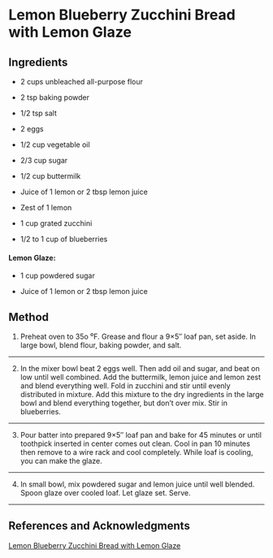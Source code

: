 # Lemon Blueberry Zucchini Bread with Lemon Glaze

## Ingredients

- 2 cups unbleached all-purpose flour

- 2 tsp baking powder

- 1/2 tsp salt

- 2 eggs

- 1/2 cup vegetable oil

- 2/3 cup sugar

- 1/2 cup buttermilk

- Juice of 1 lemon or 2 tbsp lemon juice

- Zest of 1 lemon

- 1 cup grated zucchini

- 1/2 to 1 cup of blueberries

#### Lemon Glaze:

- 1 cup powdered sugar

- Juice of 1 lemon or 2 tbsp lemon juice

## Method

1. Preheat oven to 35o ⁰F. Grease and flour a 9×5″ loaf pan, set aside. In large bowl, blend flour, baking powder, and salt.
---

2. In the mixer bowl beat 2 eggs well. Then add oil and sugar, and beat on low until well combined. Add the buttermilk, lemon juice and lemon zest and blend everything well. Fold in zucchini and stir until evenly distributed in mixture. Add this mixture to the dry ingredients in the large bowl and blend everything together, but don’t over mix. Stir in blueberries.
---

3. Pour batter into prepared 9×5″ loaf pan and bake for 45 minutes or until toothpick inserted in center comes out clean. Cool in pan 10 minutes then remove to a wire rack and cool completely. While loaf is cooling, you can make the glaze.
---

4. In small bowl, mix powdered sugar and lemon juice until well blended. Spoon glaze over cooled loaf. Let glaze set. Serve.
---

## References and Acknowledgments

[Lemon Blueberry Zucchini Bread with Lemon Glaze](http://marriedsingleparent.blogspot.com/2012/07/lemon-blueberry-zucchini-bread-wlemon.html)
